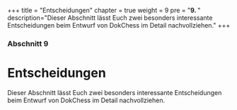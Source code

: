 +++
title = "Entscheidungen"
chapter = true
weight = 9
pre = "<b>9. </b>"
description="Dieser Abschnitt lässt Euch zwei besonders interessante Entscheidungen beim Entwurf von DokChess im Detail nachvollziehen."
+++

### Abschnitt 9

# Entscheidungen

Dieser Abschnitt lässt Euch zwei besonders interessante Entscheidungen beim Entwurf von DokChess im Detail nachvollziehen.
